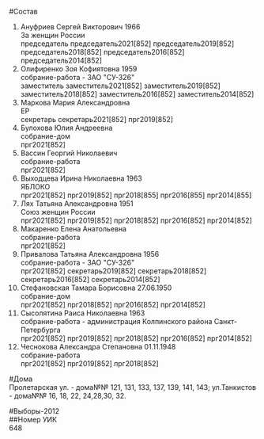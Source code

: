 #Состав  
1. Ануфриев Сергей Викторович 1966  
    За женщин России  
    председатель председатель2021[852] председатель2019[852] председатель2018[852] председатель2016[852] председатель2014[852]  
2. Олифиренко Зоя Кофиятовна 1959  
    собрание-работа - ЗАО "СУ-326"  
    заместитель заместитель2021[852] заместитель2019[852] заместитель2018[852] заместитель2016[852] заместитель2014[852]  
3. Маркова Мария Александровна  
    ЕР  
    секретарь секретарь2021[852] прг2019[852]  
4. Булохова Юлия Андреевна  
    собрание-дом  
    прг2021[852]  
5. Вассин Георгий Николаевич  
    собрание-работа  
    прг2021[852]  
6. Выходцева Ирина Николаевна 1963  
    ЯБЛОКО  
    прг2021[852] прг2019[852] прг2018[855] прг2016[855] прг2014[855]  
7. Лях Татьяна Александровна 1951  
    Союз женщин России  
    прг2021[852] прг2019[852] прг2018[852] прг2016[852] прг2014[852]  
8. Макаренко Елена Анатольевна  
    собрание-работа  
    прг2021[852]  
9. Привалова Татьяна Александровна 1956  
    собрание-работа - ЗАО "СУ-326"  
    прг2021[852] секретарь2019[852] секретарь2018[852] секретарь2016[852] секретарь2014[852]  
10. Стефановская Тамара Борисовна 27.06.1950  
    собрание-дом  
    прг2021[852] прг2018[852] прг2016[852] прг2014[852]  
11. Сысолятина Раиса Николаевна 1963  
    собрание-работа - администрация Колпинского района Санкт-Петербурга  
    прг2021[852] прг2019[852] прг2018[852] прг2016[852] прг2014[852]  
12. Чеснокова Александра Степановна 01.11.1948  
    собрание-работа  
    прг2021[852] прг2019[852] прг2018[852]  

#Дома  
Пролетарская ул. - дома№№ 121, 131, 133, 137, 139, 141, 143; ул.Танкистов - дома№№ 16, 18, 22, 24,28,30, 32.  
  
#Выборы-2012  
##Номер УИК  
648  

